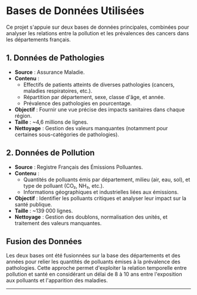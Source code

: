 # Bases de Données Utilisées

Ce projet s'appuie sur deux bases de données principales, combinées pour analyser les relations entre la pollution et les prévalences des cancers dans les départements français.

## 1. **Données de Pathologies**
- **Source** : Assurance Maladie.
- **Contenu** :
  - Effectifs de patients atteints de diverses pathologies (cancers, maladies respiratoires, etc.).
  - Répartition par département, sexe, classe d'âge, et année.
  - Prévalence des pathologies en pourcentage.
- **Objectif** : Fournir une vue précise des impacts sanitaires dans chaque région.
- **Taille** : ~4,6 millions de lignes.
- **Nettoyage** : Gestion des valeurs manquantes (notamment pour certaines sous-catégories de pathologies).

## 2. **Données de Pollution**
- **Source** : Registre Français des Émissions Polluantes.
- **Contenu** :
  - Quantités de polluants émis par département, milieu (air, eau, sol), et type de polluant (CO₂, NH₃, etc.).
  - Informations géographiques et industrielles liées aux émissions.
- **Objectif** : Identifier les polluants critiques et analyser leur impact sur la santé publique.
- **Taille** : ~139 000 lignes.
- **Nettoyage** : Gestion des doublons, normalisation des unités, et traitement des valeurs manquantes.

## Fusion des Données
Les deux bases ont été fusionnées sur la base des départements et des années pour relier les quantités de polluants émises à la prévalence des pathologies. Cette approche permet d'exploiter la relation temporelle entre pollution et santé en considérant un délai de 8 à 10 ans entre l'exposition aux polluants et l'apparition des maladies.

---

